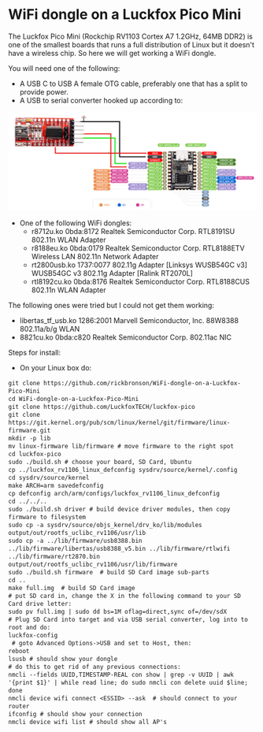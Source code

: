   WiFi dongle on a Luckfox Pico Mini
======================================================================================

  The Luckfox Pico Mini (Rockchip RV1103 Cortex A7 1.2GHz, 64MB DDR2) is one of the smallest boards that runs a full distribution of Linux but it doesn't have a wireless chip. So here we will get working a WiFi dongle.


You will need one of the following:

 - A USB C to USB A female OTG cable, preferably one that has a split to provide power.
 - A USB to serial converter hooked up according to:

![alt text](https://github.com/rickbronson/WiFi-dongle-on-a-Luckfox-Pico-Mini/blob/master/docs/hardware/hookup2.png "hookup")

 - One of the following WiFi dongles:
   - r8712u.ko 0bda:8172 Realtek Semiconductor Corp. RTL8191SU 802.11n WLAN Adapter
   - r8188eu.ko 0bda:0179 Realtek Semiconductor Corp. RTL8188ETV Wireless LAN 802.11n Network Adapter
   - rt2800usb.ko 1737:0077 802.11g Adapter [Linksys WUSB54GC v3] WUSB54GC v3 802.11g Adapter [Ralink RT2070L]
   - rtl8192cu.ko 0bda:8176 Realtek Semiconductor Corp. RTL8188CUS 802.11n WLAN Adapter

The following ones were tried but I could not get them working:

   - libertas_tf_usb.ko 1286:2001 Marvell Semiconductor, Inc. 88W8388 802.11a/b/g WLAN
   - 8821cu.ko 0bda:c820 Realtek Semiconductor Corp. 802.11ac NIC

Steps for install:

 - On your Linux box do:

```
git clone https://github.com/rickbronson/WiFi-dongle-on-a-Luckfox-Pico-Mini
cd WiFi-dongle-on-a-Luckfox-Pico-Mini
git clone https://github.com/LuckfoxTECH/luckfox-pico
git clone https://git.kernel.org/pub/scm/linux/kernel/git/firmware/linux-firmware.git
mkdir -p lib
mv linux-firmware lib/firmware # move firmware to the right spot
cd luckfox-pico
sudo ./build.sh # choose your board, SD Card, Ubuntu
cp ../luckfox_rv1106_linux_defconfig sysdrv/source/kernel/.config
cd sysdrv/source/kernel
make ARCH=arm savedefconfig
cp defconfig arch/arm/configs/luckfox_rv1106_linux_defconfig
cd ../../..
sudo ./build.sh driver # build device driver modules, then copy firmware to filesystem
sudo cp -a sysdrv/source/objs_kernel/drv_ko/lib/modules output/out/rootfs_uclibc_rv1106/usr/lib
sudo cp -a ../lib/firmware/usb8388.bin ../lib/firmware/libertas/usb8388_v5.bin ../lib/firmware/rtlwifi ../lib/firmware/rt2870.bin output/out/rootfs_uclibc_rv1106/usr/lib/firmware
sudo ./build.sh firmware  # build SD Card image sub-parts
cd ..
make full.img  # build SD Card image
# put SD card in, change the X in the following command to your SD Card drive letter:
sudo pv full.img | sudo dd bs=1M oflag=direct,sync of=/dev/sdX
# Plug SD Card into target and via USB serial converter, log into to root and do:
luckfox-config
 # goto Advanced Options->USB and set to Host, then:
reboot
lsusb # should show your dongle
# do this to get rid of any previous connections:
nmcli --fields UUID,TIMESTAMP-REAL con show | grep -v UUID | awk '{print $1}' | while read line; do sudo nmcli con delete uuid $line; done
nmcli device wifi connect <ESSID> --ask  # should connect to your router
ifconfig # should show your connection
nmcli device wifi list # should show all AP's
```
